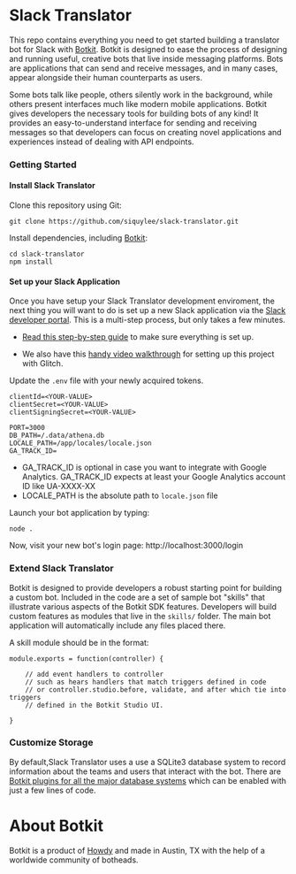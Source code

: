 # Slack Translator

This repo contains everything you need to get started building a translator bot for Slack with [Botkit](https://botkit.ai). Botkit is designed to ease the process of designing and running useful, creative bots that live inside messaging platforms. Bots are applications that can send and receive messages, and in many cases, appear alongside their human counterparts as users.

Some bots talk like people, others silently work in the background, while others present interfaces much like modern mobile applications. Botkit gives developers the necessary tools for building bots of any kind! It provides an easy-to-understand interface for sending and receiving messages so that developers can focus on creating novel applications and experiences instead of dealing with API endpoints.

### Getting Started

#### Install Slack Translator

Clone this repository using Git:

`git clone https://github.com/siquylee/slack-translator.git`

Install dependencies, including [Botkit](https://github.com/howdyai/botkit):

```
cd slack-translator
npm install
```

#### Set up your Slack Application 

Once you have setup your Slack Translator development enviroment, the next thing you will want to do is set up a new Slack application via the [Slack developer portal](https://api.slack.com/). This is a multi-step process, but only takes a few minutes. 

* [Read this step-by-step guide](https://botkit.ai/docs/provisioning/slack-events-api.html) to make sure everything is set up. 

* We also have this [handy video walkthrough](https://youtu.be/us2zdf0vRz0) for setting up this project with Glitch.

Update the `.env` file with your newly acquired tokens.

```
clientId=<YOUR-VALUE>
clientSecret=<YOUR-VALUE>
clientSigningSecret=<YOUR-VALUE>

PORT=3000
DB_PATH=/.data/athena.db
LOCALE_PATH=/app/locales/locale.json
GA_TRACK_ID=
```

* GA_TRACK_ID is optional in case you want to integrate with Google Analytics. GA_TRACK_ID expects at least your Google Analytics account ID like UA-XXXX-XX
* LOCALE_PATH is the absolute path to `locale.json` file

Launch your bot application by typing:

`node .`

Now, visit your new bot's login page: http://localhost:3000/login

### Extend Slack Translator

Botkit is designed to provide developers a robust starting point for building a custom bot. Included in the code are a set of sample bot "skills" that illustrate various aspects of the Botkit SDK features. Developers will build custom features as modules that live in the `skills/` folder. The main bot application will automatically include any files placed there.

A skill module should be in the format:

```
module.exports = function(controller) {

    // add event handlers to controller
    // such as hears handlers that match triggers defined in code
    // or controller.studio.before, validate, and after which tie into triggers
    // defined in the Botkit Studio UI.

}
```


### Customize Storage

By default,Slack Translator uses a use a SQLite3 database system to record information about the teams and users that interact with the bot. There are [Botkit plugins for all the major database systems](https://botkit.ai/readme-middlewares.html#storage-modules) which can be enabled with just a few lines of code.

# About Botkit

Botkit is a product of [Howdy](https://howdy.ai) and made in Austin, TX with the help of a worldwide community of botheads.
 